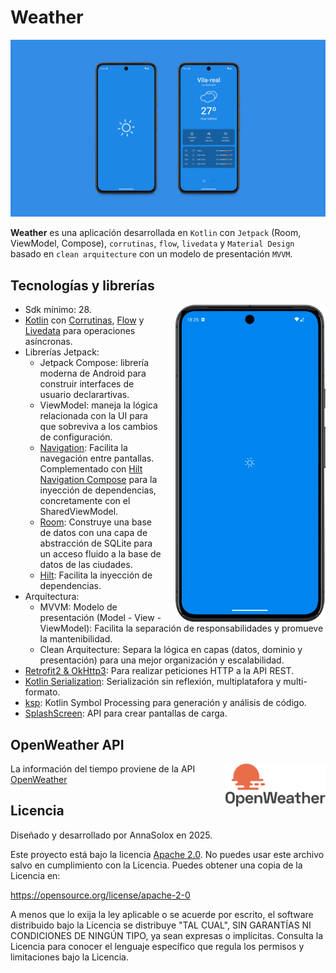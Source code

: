# Weather

![Screenshot de la app](./app/assets/images/weather_github_cover.jpg)

**Weather** es una aplicación desarrollada en `Kotlin` con `Jetpack` (Room, ViewModel, Compose), `corrutinas`, `flow`, `livedata` y `Material Design` basado en `clean arquitecture` con un modelo de presentación `MVVM`.

## Tecnologías y librerías

<p float="right">
  <img src="./app/assets/images/weather_gif.gif" width="240px" alt="Gif weather app" align="right" style="margin-left: 20px;" />
</p>

- Sdk mínimo: 28.
- [Kotlin](https://kotlinlang.org/) con [Corrutinas](https://github.com/Kotlin/kotlinx.coroutines), [Flow](https://kotlinlang.org/api/kotlinx.coroutines/kotlinx-coroutines-core/kotlinx.coroutines.flow/) y [Livedata](https://developer.android.com/topic/libraries/architecture/livedata?hl=es-419#create_livedata_objects) para operaciones asíncronas.
- Librerías Jetpack:
    - Jetpack Compose: librería moderna de Android para construir interfaces de usuario declarartivas.
    - ViewModel: maneja la lógica relacionada con la UI para que sobreviva a los cambios de configuración.
    - [Navigation](https://developer.android.com/develop/ui/compose/navigation?hl=es-419): Facilita la navegación entre pantallas. Complementado con [Hilt Navigation Compose](https://developer.android.com/develop/ui/compose/libraries?hl=es-419#hilt) para la inyección de dependencias, concretamente con el SharedViewModel.
    - [Room](https://developer.android.com/jetpack/androidx/releases/room?hl=es-419): Construye una base de datos con una capa de abstracción de SQLite para un acceso fluido a la base de datos de las ciudades.
    - [Hilt](https://dagger.dev/hilt/): Facilita la inyección de dependencias.
- Arquitectura:
  - MVVM: Modelo de presentación (Model - View - ViewModel): Facilita la separación de responsabilidades y promueve la mantenibilidad.
  - Clean Arquitecture: Separa la lógica en capas (datos, dominio y presentación) para una mejor organización y escalabilidad.
- [Retrofit2 & OkHttp3](https://github.com/square/retrofit): Para realizar peticiones HTTP a la API REST.
- [Kotlin Serialization](https://github.com/Kotlin/kotlinx.serialization): Serialización sin reflexión, multiplatafora y multi-formato.
- [ksp](https://github.com/google/ksp): Kotlin Symbol Processing para generación y análisis de código.
- [SplashScreen](https://developer.android.com/develop/ui/views/launch/splash-screen?hl=es-419#getting-started): API para crear pantallas de carga.

## OpenWeather API

<p float="right">
<a href="https://openweathermap.org/api">
<img src="./app/assets/images/openweather_logo.png" width="160px" alt="OpenWeather logo" align="right" style="margin-left: 20px;" />
</a>
</p>

La información del tiempo proviene de la API [OpenWeather](https://openweathermap.org/api)


## Licencia
Diseñado y desarrollado por AnnaSolox en 2025.

Este proyecto está bajo la licencia [Apache 2.0](./LICENSE).
No puedes usar este archivo salvo en cumplimiento con la Licencia.
Puedes obtener una copia de la Licencia en:

https://opensource.org/license/apache-2-0

A menos que lo exija la ley aplicable o se acuerde por escrito, el software distribuido bajo la Licencia se distribuye "TAL CUAL", SIN GARANTÍAS NI CONDICIONES DE NINGÚN TIPO, ya sean expresas o implícitas.
Consulta la Licencia para conocer el lenguaje específico que regula los permisos y limitaciones bajo la Licencia.
